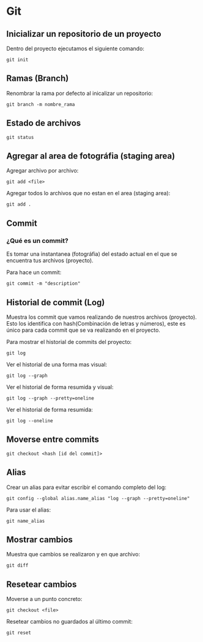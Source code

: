 # Git

## Inicializar un repositorio de un proyecto
Dentro del proyecto ejecutamos el siguiente comando:
```
git init
```
## Ramas (Branch)
Renombrar la rama por defecto al inicalizar un repositorio:
```
git branch -m nombre_rama
```
## Estado de archivos
```
git status
```
## Agregar al area de fotográfia (staging area)
Agregar archivo por archivo:
```
git add <file>
```
Agregar todos lo archivos que no estan en el area (staging area):
```
git add .
```

## Commit
### ¿Qué es un commit?
Es tomar una instantanea (fotográfia) del estado actual en el que se encuentra tus archivos (proyecto).

Para hace un commit:
```
git commit -m "description"
```

## Historial de commit (Log)
Muestra los commit que vamos realizando de nuestros archivos (proyecto).
Esto los identifica con hash(Combinación de letras y números), este es único para cada commit que se va realizando 
en el proyecto.

Para mostrar el historial de commits del proyecto:
```
git log
```
Ver el historial de una forma mas visual:
```
git log --graph
```

Ver el historial de forma resumida y visual:
```
git log --graph --pretty=oneline
```

Ver el historial de forma resumida:
```
git log --oneline
```

## Moverse entre commits
```
git checkout <hash [id del commit]>
```

## Alias
Crear un alias para evitar escribir el comando completo del log:
```
git config --global alias.name_alias "log --graph --pretty=oneline"
```
Para usar el alias:
```
git name_alias
```


## Mostrar cambios
Muestra que cambios se realizaron y en que archivo:
```
git diff
```

## Resetear cambios
Moverse a un punto concreto: 
```
git checkout <file>
```
Resetear cambios no guardados al último commit:
```
git reset
```

